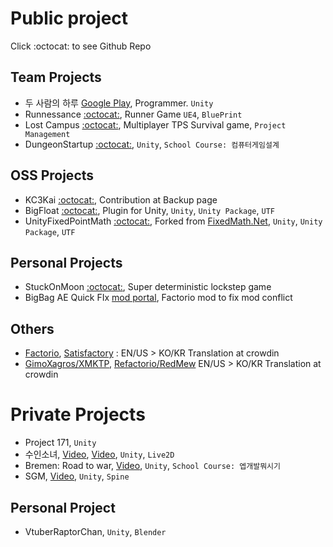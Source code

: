 # Public project
Click :octocat: to see Github Repo

## Team Projects
- 두 사람의 하루 [Google Play](https://play.google.com/store/apps/details?id=com.sepiagames.haru&hl=ko&gl=US), Programmer. `Unity`
- Runnessance [:octocat:](https://github.com/Yukinyaa/Runnessance), Runner Game `UE4`, `BluePrint`
- Lost Campus [:octocat:](https://github.com/Yukinyaa/LostCampus), Multiplayer TPS Survival game, `Project Management`
- DungeonStartup [:octocat:](https://github.com/Yukinyaa/DungeonStartup), `Unity`, `School Course: 컴퓨터게임설계`

## OSS Projects
- KC3Kai [:octocat:](https://github.com/KC3Kai/KC3Kai), Contribution at Backup page
- BigFloat [:octocat:](https://github.com/Yukinyaa/BigFloat), Plugin for Unity, `Unity`, `Unity Package`, `UTF`
- UnityFixedPointMath [:octocat:](https://github.com/Yukinyaa/UnityFixedPointMath), Forked from [FixedMath.Net](https://github.com/asik/FixedMath.Net), `Unity`, `Unity Package`, `UTF`

## Personal Projects
- StuckOnMoon [:octocat:](https://github.com/Yukinyaa/StuckOnMoon), Super deterministic lockstep game
- BigBag AE Quick FIx [mod portal](https://mods.factorio.com/mod/BigBagAEQuickFix), Factorio mod to fix mod conflict

## Others
- [Factorio](https://factorio.com), [Satisfactory](https://www.satisfactorygame.com/) : EN/US > KO/KR Translation at crowdin
- [GimoXagros/XMKTP](https://github.com/GimoXagros/XMKTP), [Refactorio/RedMew](https://github.com/Refactorio/RedMew) EN/US > KO/KR Translation at crowdin  

# Private Projects
 - Project 171, `Unity`
 - 수인소녀, [Video](https://youtu.be/twFoPwQYkWk), [Video](https://youtu.be/0NeVF7clgWo), `Unity`, `Live2D`
 - Bremen: Road to war, [Video](https://youtu.be/dyHQj-Dn4Bc), `Unity`, `School Course: 엡개발뭐시기`
 - SGM, [Video](https://youtu.be/mSgSMQcecSI), `Unity`, `Spine`
## Personal Project
 - VtuberRaptorChan, `Unity`, `Blender`

